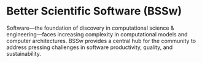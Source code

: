 # Better Scientific Software (BSSw)

Software—the foundation of discovery in computational science & engineering—faces increasing complexity in computational models and computer architectures. BSSw provides a central hub for the community to address pressing challenges in software productivity, quality, and sustainability.


<!---
Slide1 L: ../Articles/Blog/2022-08-BSSwFellowsOpen2022.md
Slide1 R: ../images/Blog_2208_FellowsAppOpen.png
Slide2 L: ../Articles/Blog/2022-09-peer-code-review.md
Slide2 R: ../images/Blog_2209_peer_review.png
Slide3 L: ../Articles/Blog/2022-09-SoftwareVariants.md
Slide3 R: ../images/Blog_2209_SoftwareVariants_WarpX.png
Slide4 L: ../CuratedContent/FourPillarsOfSwEngg.md
Slide4 R: ../CuratedContent/GoodEnoughPracticesInScientificComputing.md
Slide5 L: ../Events/2022-sustainable-research-pathways.md 
Slide5 R: ../Events/hpcbp-068-codereview.md
Slide6 L: ../Events/2022-10-hpcwd-blc.md
Slide6 R: ../Events/2022-11-sc22-sw-events.md
--->

<!---
Note: We have had up to 7 L and R panels in the carousel, even if the current carousel may be shorter.

Caution: Blank line after first comment mark (or before last comment mark) causes build failure.
LCM: Saving for use again later
Slide1 L: ../Articles/Blog/2022-08-BSSwFellowsOpen2022.md
Slide1 R: ../images/Blog_2208_FellowsAppOpen.png
Slide2 L: ../Articles/Blog/2022-08-brightspot-ci.md
Slide2 R: ../images/Blog_Brightspot.png
Slide3 L: ../Articles/Blog/2022-08-scicodes-consortium.md
Slide3 R: ../Articles/Blog/2022-07-BSSwFellows2021.md
Slide4 L: ../CuratedContent/breaking-apart.md
Slide4 R: ../CuratedContent/TechnicalDebt.md
Slide5 L: ../Articles/ShortArticles/CodingConventions.md
Slide5 R: ../Events/hpcbp-067-softwarepackaging.md
Slide6 L: ../Events/2022-09-US-RSE-Workshop.md
Slide6 R: ../Events/XpertNetworkSeries.md
--->

<!---
[Site Overview](SiteOverview.md)

[Communities Overview](CommunitiesOverview.md)

[Intro to CSE](IntroToCse.md)

[Intro to HPC](IntroToHpc.md)

--->

